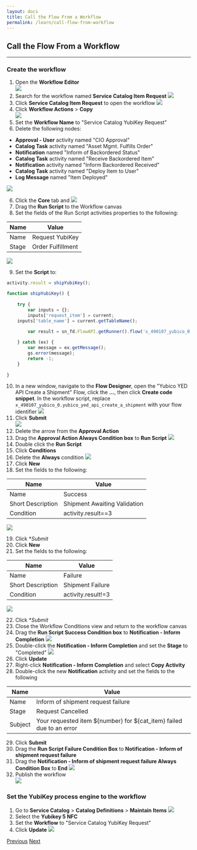 ```yaml
---
layout: docs
title: Call the Flow From a Workflow
permalink: /learn/call-flow-from-workflow
---
```


## Call the Flow From a Workflow
---

### Create the workflow

1. Open the **Workflow Editor**  
![](/assets/images/71-workflow.png)
2. Search for the workflow named **Service Catalog Item Request**
![](/assets/images/72-search.png)
2. Click **Service Catalog Item Request** to open the workflow
![](/assets/images/73-service-catalog-item-request.png)
3. Click **Workflow Actions** > **Copy**  
![](/assets/images/74-copy.png)
4. Set the **Workflow Name** to "Service Catalog YubiKey Request"
5. Delete the following nodes:

  * **Approval - User** activity named "CIO Approval"
  * **Catalog Task** activity named "Asset Mgmt. Fulfills Order"
  * **Notification** named "Inform of Backordered Status"
  * **Catalog Task** activity named "Receive Backordered Item"
  * **Notification** activity named "Inform Backordered Received"
  * **Catalog Task** activity named "Deploy Item to User"
  * **Log Message** named "Item Deployed"

  ![](/assets/images/75-delete.png)

6. Click the **Core** tab and 
![](/assets/images/76-core.png)
7. Drag the **Run Script** to the Workflow canvas
8. Set the fields of the Run Script activities properties to the following:

  | **Name** | **Value** |
  | -------- | --------- |
  | Name | Request YubiKey |
  | Stage | Order Fulfillment |

  ![](/assets/images/80-stage.png)

9. Set the **Script** to:

```Javascript
activity.result = shipYubiKey();

function shipYubiKey() {
	
	try {
		var inputs = {};
		inputs['request_item'] = current;
    inputs['table_name'] = current.getTableName();

		var result = sn_fd.FlowAPI.getRunner().flow('x_490107_yubico_0.yubico_yed_api_create_a_shipment').inForeground().withInputs(inputs).run();
		
	} catch (ex) {
		var message = ex.getMessage();
		gs.error(message);
		return -1;
	}
	
}
```

10. In a new window, navigate to the **Flow Designer**, open the "Yubico YED API Create a Shipment" Flow, click the **...**, then click **Create code snippet**. In the workflow script, replace `x_490107_yubico_0.yubico_yed_api_create_a_shipment` with your flow identifier
![](/assets/images/95-snippet.png)
11. Click **Submit**  
![](/assets/images/77-submit.png)
12. Delete the arrow from the **Approval Action**
13. Drag the **Approval Action Always Condition box** to **Run Script**
![](/assets/images/78-approval-arrow.png)
14. Double click the **Run Script**
15. Click **Conditions**
16. Delete the **Always** condition
![](/assets/images/79-delete-always.png)
17. Click **New**
18. Set the fields to the following:

  | **Name** | **Value** |
  | -------- | --------- |
  | Name | Success |
  | Short Description | Shipment Awaiting Validation |
  | Condition | activity.result==3 | 

  ![](/assets/images/81-success-condition.png)

19. Click **Submit*
20. Click **New**
21. Set the fields to the following:

  | **Name** | **Value** |
  | -------- | --------- |
  | Name | Failure |
  | Short Description | Shipment Failure |
  | Condition | activity.result!=3 | 

  ![](/assets/images/82-failure-condition.png)

22. Click **Submit*
23. Close the Workflow Conditions view and return to the workflow canvas
24. Drag the **Run Script Success Condition box** to **Notification - Inform Completion**
![](/assets/images/83-success-arrow.png)
25. Double-click the **Notification - Inform Completion** and set the **Stage** to "Completed"
![](/assets/images/85-stage-completed.png)
26. Click **Update**
27. Right-click **Notification - Inform Completion** and select **Copy Activity**
28. Double-click the new **Notification** activity and set the fields to the following

  | **Name** | **Value** |
  | -------- | --------- |
  | Name | Inform of shipment request failure |
  | Stage| Request Cancelled |
  | Subject | Your requested item ${number} for ${cat_item} failed due to an error | 

29. Click **Submit**
30. Drag the **Run Script Failure Condition Box** to **Notification - Inform of shipment request failure**
31. Drag the **Notification - Inform of shipment request failure Always Condition Box** to **End**
![](/assets/images/86-yed-workflow.png)
32. Publish the workflow  
![](/assets/images/96-publish.png)

### Set the YubiKey process engine to the workflow

1. Go to **Service Catalog** > **Catalog Definitions** > **Maintain Items**
![](/assets/images/87-maintain-items.png)
2. Select the **Yubikey 5 NFC**
3. Set the **Workflow** to "Service Catalog YubiKey Request"
4. Click **Update**
![](/assets/images/88-set-workflow.png)

<div class="btns">
  <a class="btn--secondary" href="/learn/test-flow">Previous</a>
  <a class="btn" href="/learn/test-workflow">Next</a>
</div>